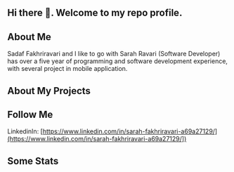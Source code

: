 ## Hi there 👋. Welcome to my repo profile.

## About Me
Sadaf Fakhriravari and I like to go with Sarah Ravari (Software Developer) has over a five year of programming and software development experience, with several project in mobile application.

## About My Projects


## Follow Me
LinkedinIn: [https://www.linkedin.com/in/sarah-fakhriravari-a69a27129/](https://www.linkedin.com/in/sarah-fakhriravari-a69a27129/])

## Some Stats


<!--
**sarah0ravari/sarah0ravari** is a ✨ _special_ ✨ repository because its `README.md` (this file) appears on your GitHub profile.

Here are some ideas to get you started:

- 🔭 I’m currently working on Queen website and my profolio ...
- 🌱 I’m currently learning ...
- 👯 I’m looking to collaborate on ...
- 🤔 I’m looking for job in software development ...
- 💬 Ask me about ...
- 📫 How to reach me: ...
- 😄 Pronouns: ...
- ⚡ Fun fact: ...
-->

